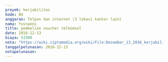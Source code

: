 ```yaml
---
proyek: kerjabilitas
kode: B4
anggaran: Telpon dan internet (3 lokasi kantor lain)
nama: Yusnaeni
title: pembelian voucher telkomsel
date: 2016-12-13
biaya: 51500
nota: "https://wiki.ciptamedia.org/wiki/File:Desember_13_2016_kerjabilitas_B4_komunikasi_neni.jpg"
tanggalpelunasan: 2016-12-13
notapelunasan:
---
```

